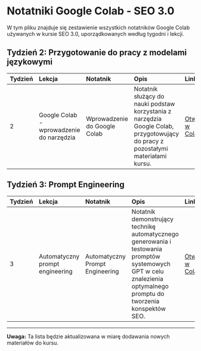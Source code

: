 # Notatniki Google Colab - SEO 3.0

W tym pliku znajduje się zestawienie wszystkich notatników Google Colab używanych w kursie SEO 3.0, uporządkowanych według tygodni i lekcji.

## Tydzień 2: Przygotowanie do pracy z modelami językowymi

| Tydzień | Lekcja | Notatnik | Opis | Link |
| :------ | :----- | :------- | :--- | :--- |
| 2 | Google Colab - wprowadzenie do narzędzia | Wprowadzenie do Google Colab | Notatnik służący do nauki podstaw korzystania z narzędzia Google Colab, przygotowujący do pracy z pozostałymi materiałami kursu. | [Otwórz w Colab](https://colab.research.google.com/drive/1bi7TZAq_1Kr0fH5kDKluJSkRu8jRyMpJ?usp=sharing) |

## Tydzień 3: Prompt Engineering

| Tydzień | Lekcja | Notatnik | Opis | Link |
| :------ | :----- | :------- | :--- | :--- |
| 3 | Automatyczny prompt engineering | Automatyczny Prompt Engineering | Notatnik demonstrujący technikę automatycznego generowania i testowania promptów systemowych GPT w celu znalezienia optymalnego promptu do tworzenia konspektów SEO. | [Otwórz w Colab](https://colab.research.google.com/drive/1HCzAn1J5PgPPU9DtbcpwDUPDwY9sSwiM?usp=sharing) |

---

**Uwaga:** Ta lista będzie aktualizowana w miarę dodawania nowych materiałów do kursu. 